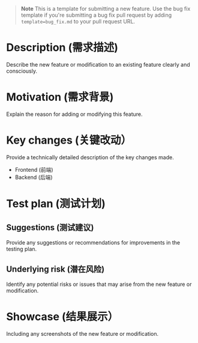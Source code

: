 > **Note**
> This is a template for submitting a new feature. Use the bug fix template if you're submitting a bug fix pull request by adding `template=bug_fix.md` to your pull request URL.

# Description (需求描述)
Describe the new feature or modification to an existing feature clearly and consciously.

# Motivation (需求背景)
Explain the reason for adding or modifying this feature.

# Key changes (关键改动）
Provide a technically detailed description of the key changes made.
- Frontend (前端)
- Backend (后端)

# Test plan (测试计划)
## Suggestions (测试建议)
Provide any suggestions or recommendations for improvements in the testing plan.

## Underlying risk (潜在风险)
Identify any potential risks or issues that may arise from the new feature or modification.

# Showcase (结果展示）
Including any screenshots of the new feature or modification.
